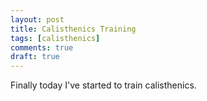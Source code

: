 ```yaml
---
layout: post
title: Calisthenics Training
tags: [calisthenics]
comments: true
draft: true
---
```


Finally today I've started to train calisthenics.